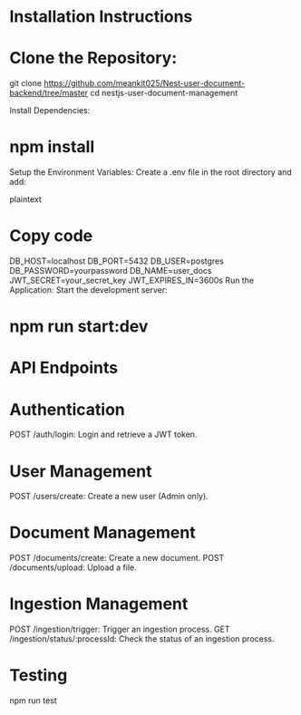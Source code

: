# Installation Instructions

# Clone the Repository:
git clone https://github.com/meankit025/Nest-user-document-backend/tree/master
cd nestjs-user-document-management

Install Dependencies:
#
# npm install
Setup the Environment Variables: Create a .env file in the root directory and add:

plaintext
# Copy code
DB_HOST=localhost
DB_PORT=5432
DB_USER=postgres
DB_PASSWORD=yourpassword
DB_NAME=user_docs
JWT_SECRET=your_secret_key
JWT_EXPIRES_IN=3600s
Run the Application: Start the development server:


# npm run start:dev

# API Endpoints
# Authentication
POST /auth/login: Login and retrieve a JWT token.
# User Management
POST /users/create: Create a new user (Admin only).
# Document Management
POST /documents/create: Create a new document.
POST /documents/upload: Upload a file.
# Ingestion Management
POST /ingestion/trigger: Trigger an ingestion process.
GET /ingestion/status/:processId: Check the status of an ingestion process.

# Testing
npm run test
